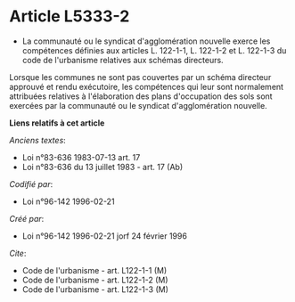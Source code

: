# Article L5333-2

- La communauté ou le syndicat d'agglomération nouvelle exerce les compétences définies aux articles L. 122-1-1, L. 122-1-2
et L. 122-1-3 du code de l'urbanisme relatives aux schémas directeurs.

Lorsque les communes ne sont pas couvertes par un schéma directeur approuvé et rendu exécutoire, les compétences qui leur
sont normalement attribuées relatives à l'élaboration des plans d'occupation des sols sont exercées par la communauté ou le
syndicat d'agglomération nouvelle.

**Liens relatifs à cet article**

_Anciens textes_:

  - Loi n°83-636 1983-07-13 art. 17
  - Loi n°83-636 du 13 juillet 1983 - art. 17 (Ab)

_Codifié par_:

  - Loi n°96-142 1996-02-21

_Créé par_:

  - Loi n°96-142 1996-02-21 jorf 24 février 1996

_Cite_:

  - Code de l'urbanisme - art. L122-1-1 (M)
  - Code de l'urbanisme - art. L122-1-2 (M)
  - Code de l'urbanisme - art. L122-1-3 (M)
